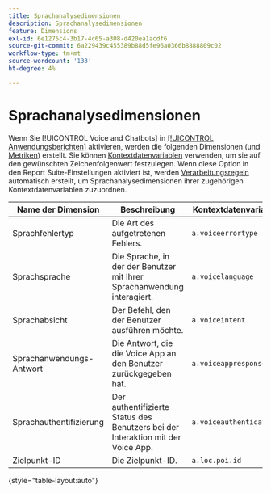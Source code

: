 ```yaml
---
title: Sprachanalysedimensionen
description: Sprachanalysedimensionen
feature: Dimensions
exl-id: 6e1275c4-3b17-4c65-a308-d420ea1acdf6
source-git-commit: 6a229439c455389b88d5fe96a0366b8888809c02
workflow-type: tm+mt
source-wordcount: '133'
ht-degree: 4%

---
```


# Sprachanalysedimensionen

Wenn Sie [!UICONTROL Voice and Chatbots] in [[!UICONTROL Anwendungsberichten]](/help/admin/admin/c-manage-report-suites/c-edit-report-suites/app-reporting.md) aktivieren, werden die folgenden Dimensionen (und [Metriken](../metrics/voice-metrics.md)) erstellt. Sie können [Kontextdatenvariablen](/help/implement/vars/page-vars/contextdata.md) verwenden, um sie auf den gewünschten Zeichenfolgenwert festzulegen. Wenn diese Option in den Report Suite-Einstellungen aktiviert ist, werden [Verarbeitungsregeln](/help/admin/admin/c-manage-report-suites/c-edit-report-suites/general/c-processing-rules/processing-rules.md) automatisch erstellt, um Sprachanalysedimensionen ihrer zugehörigen Kontextdatenvariablen zuzuordnen.

| Name der Dimension | Beschreibung | Kontextdatenvariable |
| --- | --- | --- |
| Sprachfehlertyp | Die Art des aufgetretenen Fehlers. | `a.voiceerrortype` |
| Sprachsprache | Die Sprache, in der der Benutzer mit Ihrer Sprachanwendung interagiert. | `a.voicelanguage` |
| Sprachabsicht | Der Befehl, den der Benutzer ausführen möchte. | `a.voiceintent` |
| Sprachanwendungs-Antwort | Die Antwort, die die Voice App an den Benutzer zurückgegeben hat. | `a.voiceappresponse` |
| Sprachauthentifizierung | Der authentifizierte Status des Benutzers bei der Interaktion mit der Voice App. | `a.voiceauthentication` |
| Zielpunkt-ID | Die Zielpunkt-ID. | `a.loc.poi.id` |

{style="table-layout:auto"}
